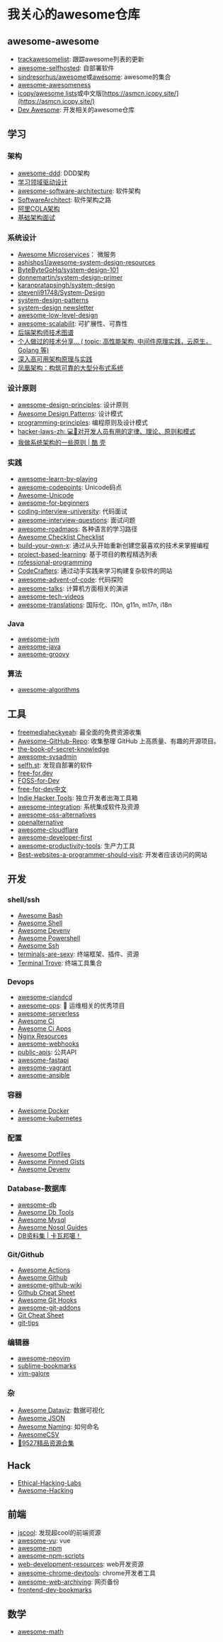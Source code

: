 # 我关心的awesome仓库

## awesome-awesome
- [trackawesomelist](https://www.trackawesomelist.com/): 跟踪awesome列表的更新
- [awesome-selfhosted](https://awesome-selfhosted.net/): 自部署软件
- [sindresorhus/awesome](https://project-awesome.org/)或[awesome](https://github.com/sindresorhus/awesome): awesome的集合
- [awesome-awesomeness](https://github.com/bayandin/awesome-awesomeness)
- [icopy/awesome lists](https://asmen.icopy.site/)或中文版[https://asmcn.icopy.site/](https://asmcn.icopy.site/)
- [Dev Awesome](https://wener.me/notes/dev/awesome): 开发相关的awesome仓库
## 学习
### 架构
- [awesome-ddd](https://github.com/heynickc/awesome-ddd): DDD架构
- [学习领域驱动设计](https://github.com/Sairyss/domain-driven-hexagon)
- [awesome-software-architecture](https://github.com/simskij/awesome-software-architecture): 软件架构
- [SoftwareArchitect](https://github.com/justinamiller/SoftwareArchitect): 软件架构之路
- [阿里COLA架构](https://github.com/alibaba/COLA)
- [基础架构面试](https://github.com/DistSysCorp/infra-interview)
### 系统设计
- [Awesome Microservices](https://github.com/mfornos/awesome-microservices)： 微服务
- [ashishps1/awesome-system-design-resources](https://github.com/ashishps1/awesome-system-design-resources)
- [ByteByteGoHq/system-design-101](https://github.com/ByteByteGoHq/system-design-101)
- [donnemartin/system-design-primer](https://github.com/donnemartin/system-design-primer)
- [karanpratapsingh/system-design](https://github.com/karanpratapsingh/system-design)
- [stevenli91748/System-Design](https://github.com/stevenli91748/System-Design)
- [system-design-patterns](https://github.com/Sairyss/system-design-patterns)
- [system-design newsletter](https://github.com/systemdesign42/system-design)
- [awesome-low-level-design](https://github.com/ashishps1/awesome-low-level-design)
- [awesome-scalabilit](https://github.com/binhnguyennus/awesome-scalability): 可扩展性、可靠性
- [后端架构师技术图谱](https://github.com/xingshaocheng/architect-awesome)
- [个人做过的技术分享... ( topic: 高性能架构, 中间件原理实践，云原生，Golang 等)](https://github.com/rfyiamcool/share_ppt)
- [深入高可用架构原理与实践](https://www.thebyte.com.cn/)
- [凤凰架构：构筑可靠的大型分布式系统](https://icyfenix.cn/)
### 设计原则
- [awesome-design-principles](https://github.com/robinstickel/awesome-design-principles): 设计原则
- [Awesome Design Patterns](https://github.com/DovAmir/awesome-design-patterns): 设计模式
- [programming-principles](https://github.com/webpro/programming-principles): 编程原则及设计模式
- [hacker-laws-zh: 💻📖对开发人员有用的定律、理论、原则和模式](https://github.com/nusr/hacker-laws-zh)
- [我做系统架构的一些原则 | 酷 壳](https://coolshell.cn/articles/21672.html/comment-page-1)
### 实践
- [awesome-learn-by-playing](https://github.com/lmammino/awesome-learn-by-playing)
- [awesome-codepoints](https://github.com/Codepoints/awesome-codepoints): Unicode码点
- [Awesome-Unicode](https://github.com/jagracey/Awesome-Unicode)
- [awesome-for-beginners](https://github.com/MunGell/awesome-for-beginners)
- [coding-interview-university](https://github.com/jwasham/coding-interview-university): 代码面试
- [awesome-interview-questions](https://github.com/DopplerHQ/awesome-interview-questions): 面试问题
- [awesome-roadmaps](https://github.com/liuchong/awesome-roadmaps): 各种语言的学习路径
- [Awesome Checklist Checklist](https://github.com/huyingjie/Checklist-Checklist)
- [build-your-own-x](https://github.com/codecrafters-io/build-your-own-x): 通过从头开始重新创建您最喜欢的技术来掌握编程
- [project-based-learning](https://github.com/practical-tutorials/project-based-learning): 基于项目的教程精选列表
- [rofessional-programming](https://github.com/charlax/professional-programming)
- [CodeCrafters](https://app.codecrafters.io/catalog): 通过动手实践来学习构建复杂软件的网站
- [awesome-advent-of-code](https://github.com/Bogdanp/awesome-advent-of-code): 代码探险
- [awesome-talks](https://github.com/JanVanRyswyck/awesome-talks): 计算机方面相关的演讲
- [awesome-tech-videos](https://github.com/lucasviola/awesome-tech-videos)
- [awesome-translations](https://github.com/mbiesiad/awesome-translations): 国际化、l10n, g11n, m17n, i18n
### Java
- [awesome-jvm](https://github.com/deephacks/awesome-jvm)
- [awesome-java](https://github.com/akullpp/awesome-java)
- [awesome-groovy](https://github.com/kdabir/awesome-groovy)
### 算法
- [awesome-algorithms](https://github.com/tayllan/awesome-algorithms)
## 工具
- [freemediaheckyeah](https://fmhy.net/): 最全面的免费资源收集
- [Awesome-GitHub-Repo](https://github.com/Wechat-ggGitHub/Awesome-GitHub-Repo): 收集整理 GitHub 上高质量、有趣的开源项目。
- [the-book-of-secret-knowledge](https://github.com/trimstray/the-book-of-secret-knowledge)
- [awesome-sysadmin](https://github.com/awesome-foss/awesome-sysadmin)
- [selfh.st](https://selfh.st/apps/): 发现自部署的软件
- [free-for.dev](https://free-for.dev/#/)
- [FOSS-for-Dev](https://github.com/tvvocold/FOSS-for-Dev)
- [free-for-dev中文](https://github.com/tvvocold/free-for-dev-zh)
- [Indie Hacker Tools](https://indiehackertools.net/): 独立开发者出海工具箱
- [awesome-integration](https://github.com/stn1slv/awesome-integration): 系统集成软件及资源
- [awesome-oss-alternatives](https://github.com/RunaCapital/awesome-oss-alternatives)
- [openalternative](https://openalternative.co/)
- [awesome-cloudflare](https://github.com/irazasyed/awesome-cloudflare)
- [awesome-developer-first](https://github.com/agamm/awesome-developer-first)
- [awesome-productivity-tools](https://github.com/ProductivityDirectory/awesome-productivity-tools): 生产力工具
- [Best-websites-a-programmer-should-visit](https://github.com/sdmg15/Best-websites-a-programmer-should-visit): 开发者应该访问的网站

## 开发
### shell/ssh
- [Awesome Bash](https://github.com/awesome-lists/awesome-bash)
- [Awesome Shell](https://github.com/alebcay/awesome-shell)
- [Awesome Devenv](https://github.com/jondot/awesome-devenv)
- [Awesome Powershell](https://github.com/janikvonrotz/awesome-powershell)
- [Awesome Ssh](https://github.com/moul/awesome-ssh)
- [terminals-are-sexy](https://github.com/k4m4/terminals-are-sexy): 终端框架、插件、资源
- [Terminal Trove](https://terminaltrove.com/): 终端工具集合
### Devops
- [awesome-ciandcd](https://github.com/cicdops/awesome-ciandcd)
- [awesome-ops](https://github.com/eryajf/awesome-ops): 🧰 运维相关的优秀项目
- [awesome-serverless](https://github.com/anaibol/awesome-serverless)
- [Awesome Ci](https://github.com/ligurio/awesome-ci)
- [Awesome Ci Apps](https://github.com/agarrharr/awesome-cli-apps)
- [Nginx Resources](https://github.com/fcambus/nginx-resources)
- [awesome-webhooks](https://github.com/realadeel/awesome-webhooks)
- [public-apis](https://github.com/public-apis/public-apis): 公共API
- [awesome-fastapi](https://github.com/mjhea0/awesome-fastapi)
- [awesome-vagrant](https://github.com/iJackUA/awesome-vagrant)
- [awesome-ansible](https://github.com/ansible-community/awesome-ansible)
### 容器
- [Awesome Docker](https://github.com/veggiemonk/awesome-docker)
- [awesome-kubernetes](https://github.com/ramitsurana/awesome-kubernetes)
### 配置
- [Awesome Dotfiles](https://github.com/webpro/awesome-dotfiles)
- [Awesome Pinned Gists](https://github.com/matchai/awesome-pinned-gists)
- [Awesome Devenv](https://github.com/jondot/awesome-devenv)
### Database-数据库
- [awesome-db](https://github.com/numetriclabz/awesome-db)
- [Awesome Db Tools](https://github.com/mgramin/awesome-db-tools/)
- [Awesome Mysql](https://github.com/shlomi-noach/awesome-mysql/)
- [Awesome Nosql Guides](https://github.com/erictleung/awesome-nosql-guides/)
- [DB资料集 | 卡瓦邦噶！](https://www.kawabangga.com/db)
### Git/Github
- [Awesome Actions](https://github.com/sdras/awesome-actions)
- [Awesome Github](https://github.com/phillipadsmith/awesome-github)
- [awesome-github-wiki](https://github.com/MyHoneyBadger/awesome-github-wiki)
- [Github Cheat Sheet](https://github.com/tiimgreen/github-cheat-sheet)
- [Awesome Git Hooks](https://github.com/CompSciLauren/awesome-git-hooks)
- [awesome-git-addons](https://github.com/stevemao/awesome-git-addons)
- [Git Cheat Sheet](https://github.com/arslanbilal/git-cheat-sheet)
- [git-tips](https://github.com/git-tips/tips)
### 编辑器
- [awesome-neovim](https://github.com/rockerBOO/awesome-neovim)
- [sublime-bookmarks](https://github.com/dreikanter/sublime-bookmarks)
- [vim-galore](https://github.com/mhinz/vim-galore)
### 杂
- [Awesome Dataviz](https://github.com/javierluraschi/awesome-dataviz): 数据可视化
- [Awesome JSON](https://github.com/burningtree/awesome-json)
- [Awesome Naming](https://github.com/gruhn/awesome-naming): 如何命名
- [AwesomeCSV](https://github.com/secretGeek/AwesomeCSV)
- [🌈9527精品资源合集](https://www.yuque.com/eureka9527/0007)
## Hack
- [Ethical-Hacking-Labs](https://github.com/Samsar4/Ethical-Hacking-Labs)
- [Awesome-Hacking](https://github.com/Hack-with-Github/Awesome-Hacking)

## 前端
- [jscool](https://jscool.cn/): 发现超cool的前端资源
- [awesome-vu](https://github.com/vuejs/awesome-vue): vue
- [awesome-npm](https://github.com/sindresorhus/awesome-npm)
- [awesome-npm-scripts](https://github.com/RyanZim/awesome-npm-scripts)
- [web-development-resources](https://github.com/markodenic/web-development-resources): web开发资源
- [awesome-chrome-devtools](https://github.com/ChromeDevTools/awesome-chrome-devtools): chrome开发者工具
- [awesome-web-archiving](https://github.com/iipc/awesome-web-archiving): 网页备份
- [frontend-dev-bookmarks](https://github.com/dypsilon/frontend-dev-bookmarks)

## 数学
- [awesome-math](https://github.com/rossant/awesome-math)
